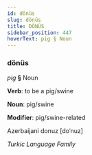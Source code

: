 ```yaml
---
id: dönüs
slug: dönüs
title: DÖNÜS
sidebar_position: 447
hoverText: pig § Noun
---
```


### dönüs

*pig* **§** Noun

**Verb**: to be a pig/swine

**Noun**: pig/swine

**Modifier**: pig/swine-related

Azerbaijani donuz [doˈnuz]

*Turkic Language Family*